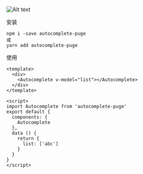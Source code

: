 ![Alt text](http://p5qgrn52w.bkt.clouddn.com/autocomplete/%E5%BD%95%E5%88%B6_2018_08_20_14_31_59_699.gif)

安装
```
npm i -save autocomplete-puge
或
yarn add autocomplete-puge
```

使用
```
<template>
  <div>
    <Autocomplete v-model="list"></Autocomplete>
  </div>
</template>

<script>
import Autocomplete from 'autocomplete-puge'
export default {
  components: {
    Autocomplete
  },
  data () {
    return {
      list: ['abc']
    }
  }
}
</script>
```